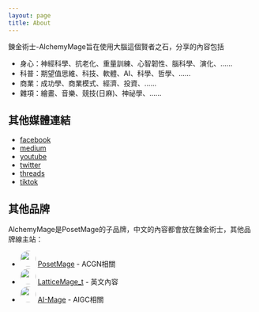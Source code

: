 ```yaml
---
layout: page
title: About
---
```


<style>
img {
  border-radius: 50%; /* Creates the circle shape */
  object-fit: cover; /* Ensures the image covers the area and maintains aspect ratio */
}
</style>

鍊金術士-AlchemyMage旨在使用大腦這個賢者之石，分享的內容包括
* 身心：神經科學、抗老化、重量訓練、心智韌性、腦科學、演化、......
* 科普：期望值思維、科技、軟體、AI、科學、哲學、......
* 商業：成功學、商業模式、經濟、投資、......
* 雜項：繪畫、音樂、競技(日麻)、神祕學、......


## 其他媒體連結
  * [facebook](https://facebook.com/alchemymage)
  * [medium](https://medium.com/@alchemymage) 
  * [youtube](https://youtube.com/@alchemymage)
  * [twitter](https://twitter.com/alchemymage)
  * [threads](https://threads.net/alchemy.mage)
  * [tiktok](https://www.tiktok.com/@alchemymage)

## 其他品牌
AlchemyMage是PosetMage的子品牌，中文的內容都會放在鍊金術士，其他品牌線主站：
* <img src="https://posetmage.com/Images/Icon/PosetMage_t.png" Height="32" /> [PosetMage](https://posetmage.com) - ACGN相關
* <img src="https://posetmage.com/Images/Icon/LatticeMage_t.png" Height="32" /> [LatticeMage_t](https://lattice.posetmage.com) - 英文內容
* <img src="https://posetmage.com/Images/AIMage/LOGO.png" Height="32" /> [AI-Mage](https://ai.posetmage.com) - AIGC相關